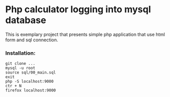 # Php calculator logging into mysql database

This is exemplary project that presents simple php application that use html form and sql connection.

### Installation:

```
git clone ...
mysql -u root
source sql/00_main.sql
exit
php -S localhost:9000
ctr + N
firefox localhost:9000
```


